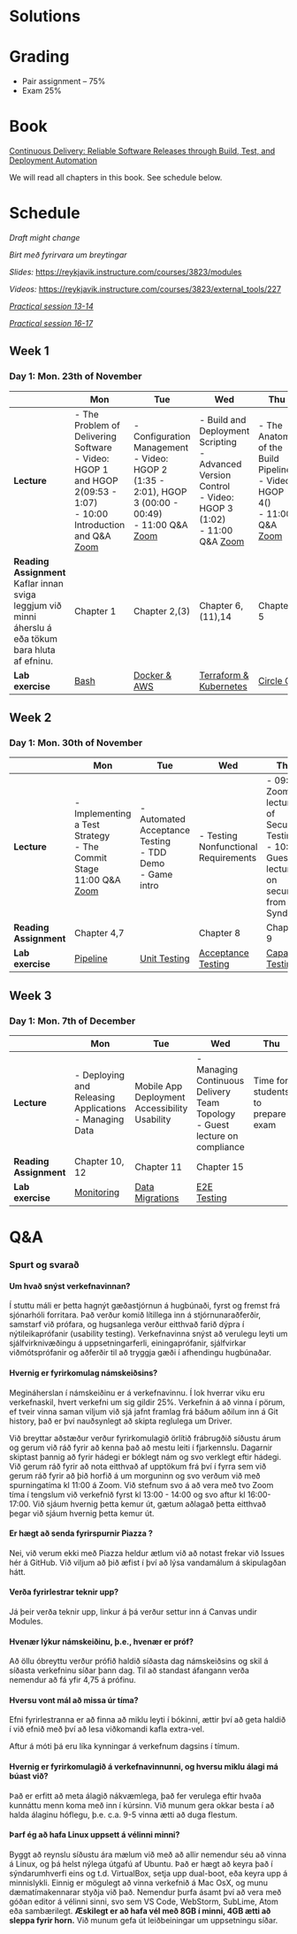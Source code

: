 # Solutions


# Grading

- Pair assignment – 75%
- Exam 25%

# Book

[Continuous Delivery: Reliable Software Releases through Build, Test, and Deployment Automation](https://www.amazon.com/Continuous-Delivery-Deployment-Automation-Addison-Wesley/dp/0321601912)

We will read all chapters in this book. See schedule below.


# Schedule

*Draft might change*

*Birt með fyrirvara um breytingar*

*Slides:* https://reykjavik.instructure.com/courses/3823/modules

*Videos:* https://reykjavik.instructure.com/courses/3823/external_tools/227

[*Practical session 13-14*](https://eu01web.zoom.us/j/63953746447?pwd=NDFPK2J0cVNQbElpZGovdUxFVjlrUT09)

[*Practical session 16-17*](https://eu01web.zoom.us/j/63576957196?pwd=anhsWkhFL3dleklYMGpLbWcxZGQrZz09)

## Week 1

### Day 1: Mon. 23th of November

|                        | Mon                                                      | Tue                                                       | Wed                                                                           | Thu                                                   | Fri                                              |
| ---------------------- | -------------------------------------------------------- | --------------------------------------------------------- | ----------------------------------------------------------------------------- | ----------------------------------------------------- | ------------------------------------------------ |
| **Lecture**            | - The Problem of Delivering Software <br>- Video: HGOP 1 and HGOP 2(09:53 - 1:07) <br> - 10:00 Introduction and Q&A [Zoom](https://eu01web.zoom.us/j/68303049072) | - Configuration Management <br>- Video: HGOP 2 (1:35 - 2:01), HGOP 3 (00:00 - 00:49) <br> - 11:00 Q&A [Zoom](https://eu01web.zoom.us/j/68392130813) | - Build and Deployment Scripting <br> - Advanced Version Control <br>- Video: HGOP 3 (1:02) <br> - 11:00 Q&A [Zoom](https://eu01web.zoom.us/j/65734655644) | - The Anatomy of the Build Pipeline <br>- Video: HGOP 4() <br> - 11:00 Q&A [Zoom](https://eu01web.zoom.us/j/67890803409)                  | No lecture, Lab day                              |
| **Reading Assignment** <br> Kaflar innan sviga leggjum við minni áherslu á eða tökum bara hluta af efninu. | Chapter 1                                                | Chapter 2,(3)                                  | Chapter 6,(11),14                                                                  | Chapter 5                                      |                                                  |
| **Lab exercise**       | [Bash](/assignments/week-01/day-01/README.md)            | [Docker & AWS](/assignments/week-01/day-02/README.md)                     | [Terraform & Kubernetes](/assignments/week-01/day-03/README.md)                                             | [Circle CI](/assignments/week-01/day-04/README.md)  | [Week 1 Assignment](/assignments/week-01/day-05/README.md)   |

## Week 2

### Day 1: Mon. 30th of November

|                        | Mon                                                                   | Tue                                                                                              | Wed                                                                  | Thu                                                                          | Fri                                               |
| ---------------------- | --------------------------------------------------------------------- | ------------------------------------------------------------------------------------------------ | -------------------------------------------------------------------- | ---------------------------------------------------------------------------- | ------------------------------------------------- |
| **Lecture**            | - Implementing a Test Strategy <br> - The Commit Stage <br> 11:00 Q&A [Zoom](https://eu01web.zoom.us/j/66396725335)| - Automated Acceptance Testing<br>- TDD Demo <br> - Game intro <br>| - Testing Nonfunctional Requirements <br>                                    | - 09:00 Zoom lecture of Security Testing. <br> - 10:00 Guest lecture on security from Syndis | No lecture, Lab day                               |
| **Reading Assignment** | Chapter 4,7                                                           |                                                                                                  | Chapter 8                                                            | Chapter 9                                                                    |                                                   |
| **Lab exercise**       | [Pipeline](/assignments/week-02/day-06/README.md)                                | [Unit Testing](/assignments/week-02/day-07/README.md)                                                    | [Acceptance Testing](/assignments/week-02/day-08/README.md) | [Capacity Testing](/assignments/week-02/day-09/README.md) | [Week 2 Assignment](/assignments/week-02/day-10/README.md) |

## Week 3

### Day 1: Mon. 7th of December

|                        | Mon                                                            | Tue                                                                  | Wed                                               | Thu                               | Fri                                                |
| ---------------------- | -------------------------------------------------------------- | -------------------------------------------------------------------- | ------------------------------------------------- | --------------------------------- | -------------------------------------------------- |
| **Lecture**            | - Deploying and Releasing Applications<br>- Managing Data | Mobile App Deployment <br> Accessibility<br>Usability | - Managing Continuous Delivery<br> Team Topology<br> - Guest lecture on compliance     | Time for students to prepare exam | Exam, 09:00 - 10:30                                |
| **Reading Assignment** | Chapter 10, 12                                                     | Chapter 11                                                           |Chapter 15                                             |                                   |                                                    |
| **Lab exercise**       | [Monitoring](/assignments/week-03/day-11/README.md)|   [Data Migrations](/assignments/week-03/day-12/README.md)                           | [E2E Testing](/assignments/week-03/day-13/README.md) |                                   | [Week 3 Assignment](/assignments/week-03/day-14/README.md) |



# Q&A

### Spurt og svarað

#### Um hvað snýst verkefnavinnan?

Í stuttu máli er þetta hagnýt gæðastjórnun á hugbúnaði, fyrst og fremst frá
sjónarhóli forritara. Það verður komið lítillega inn á stjórnunaraðferðir,
samstarf við prófara, og hugsanlega verður eitthvað farið dýpra í
nýtileikaprófanir (usability testing). Verkefnavinna snýst að verulegu leyti um
sjálfvirknivæðingu á uppsetningarferli, einingaprófanir, sjálfvirkar
viðmótsprófanir og aðferðir til að tryggja gæði í afhendingu hugbúnaðar.

#### Hvernig er fyrirkomulag námskeiðsins?

Megináherslan í námskeiðinu er á verkefnavinnu. Í lok hverrar viku eru
verkefnaskil, hvert verkefni um sig gildir 25%. Verkefnin á að vinna í pörum, ef
tveir vinna saman viljum við sjá jafnt framlag frá báðum aðilum inn á Git
history, það er því nauðsynlegt að skipta reglulega um Driver.


Við breyttar aðstæður verður fyrirkomulagið örlítið frábrugðið síðustu árum og gerum við ráð fyrir að kenna það að mestu leiti í fjarkennslu. 
Dagarnir skiptast þannig að fyrir hádegi er bóklegt nám og svo verklegt eftir hádegi. Við gerum ráð fyrir að nota eitthvað af upptökum frá því í fyrra sem við gerum ráð fyrir að þið horfið á um morguninn og svo verðum við með spurningatíma kl 11:00 á Zoom. 
Við stefnum svo á að vera með tvo Zoom tíma í tengslum við verkefnið fyrst kl 13:00 - 14:00 og svo aftur kl 16:00-17:00. Við sjáum hvernig þetta kemur út, gætum aðlagað þetta eitthvað þegar við sjáum hvernig þetta kemur út. 

#### Er hægt að senda fyrirspurnir Piazza ?

Nei, við verum ekki með Piazza heldur ætlum við að notast frekar við Issues hér
á GitHub. Við viljum að þið æfist í því að lýsa vandamálum á skipulagðan hátt.

#### Verða fyrirlestrar teknir upp?

Já þeir verða teknir upp, linkur á þá verður settur inn á Canvas undir Modules.

#### Hvenær lýkur námskeiðinu, þ.e., hvenær er próf?

Að öllu óbreyttu verður prófið haldið síðasta dag námskeiðsins og skil á síðasta
verkefninu síðar þann dag. Til að standast áfangann verða nemendur að fá yfir
4,75 á prófinu.

#### Hversu vont mál að missa úr tíma?

Efni fyrirlestranna er að finna að miklu leyti í bókinni, ættir því að geta
haldið í við efnið með því að lesa viðkomandi kafla extra-vel.

Aftur á móti þá eru líka kynningar á verkefnum dagsins í tímum.

#### Hvernig er fyrirkomulagið á verkefnavinnunni, og hversu miklu álagi má búast við?

Það er erfitt að meta álagið nákvæmlega, það fer verulega eftir hvaða kunnáttu
menn koma með inn í kúrsinn. Við munum gera okkar besta í að halda álaginu
hóflegu, þ.e. c.a. 9-5 vinna ætti að duga flestum.

#### Þarf ég að hafa Linux uppsett á vélinni minni?

Byggt að reynslu síðustu ára mælum við með að allir nemendur séu að vinna á
Linux, og þá helst nýlega útgafú af Ubuntu. Það er hægt að keyra það í sýndarumhverfi
eins og t.d. VirtualBox, setja upp dual-boot, eða keyra upp á minnislykli.
Einnig er mögulegt að vinna verkefnið á Mac OsX, og munu dæmatímakennarar styðja
við það. Nemendur þurfa ásamt því að vera með góðan editor á vélinni sinni, svo
sem VS Code, WebStorm, SubLime, Atom eða sambærilegt. **Æskilegt er að hafa vél
með 8GB í minni, 4GB ætti að sleppa fyrir horn.** Við munum gefa út
leiðbeiningar um uppsetningu síðar.
